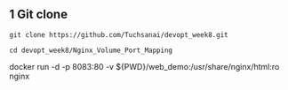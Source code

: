 
## 1 Git clone

```
git clone https://github.com/Tuchsanai/devopt_week8.git

cd devopt_week8/Nginx_Volume_Port_Mapping

```



docker run -d -p 8083:80 -v ${PWD}/web_demo:/usr/share/nginx/html:ro  nginx